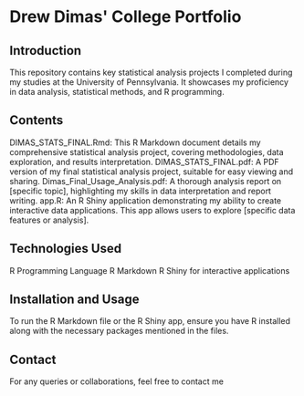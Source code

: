 # Drew Dimas' College Portfolio
## Introduction
This repository contains key statistical analysis projects I completed during my studies at the University of Pennsylvania. It showcases my proficiency in data analysis, statistical methods, and R programming.

## Contents
DIMAS_STATS_FINAL.Rmd: This R Markdown document details my comprehensive statistical analysis project, covering methodologies, data exploration, and results interpretation.
DIMAS_STATS_FINAL.pdf: A PDF version of my final statistical analysis project, suitable for easy viewing and sharing.
Dimas_Final_Usage_Analysis.pdf: A thorough analysis report on [specific topic], highlighting my skills in data interpretation and report writing.
app.R: An R Shiny application demonstrating my ability to create interactive data applications. This app allows users to explore [specific data features or analysis].

## Technologies Used
R Programming Language
R Markdown
R Shiny for interactive applications

## Installation and Usage
To run the R Markdown file or the R Shiny app, ensure you have R installed along with the necessary packages mentioned in the files.

## Contact
For any queries or collaborations, feel free to contact me
